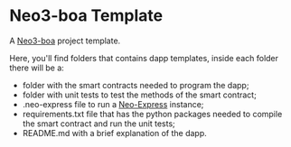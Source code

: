 # Neo3-boa Template

A [Neo3-boa](https://github.com/CityOfZion/neo3-boa) project template.

Here, you'll find folders that contains dapp templates, inside each folder there will be a: 
- folder with the smart contracts needed to program the dapp;
- folder with unit tests to test the methods of the smart contract;
- .neo-express file to run a [Neo-Express](https://github.com/neo-project/neo-express#neo-express-and-neo-trace) 
instance;
- requirements.txt file that has the python packages needed to compile the smart contract and run the unit tests;
- README.md with a brief explanation of the dapp.
